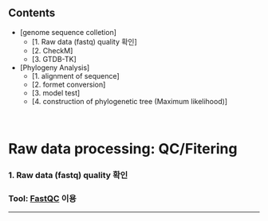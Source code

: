 
## Contents

- [genome sequence colletion]
    - [1. Raw data (fastq) quality 확인]
    - [2. CheckM]
    - [3. GTDB-TK]
- [Phylogeny Analysis]
    - [1. alignment of sequence]
    - [2. formet conversion]
    - [3. model test]
    - [4. construction of phylogenetic tree (Maximum likelihood)]
<br/>

# Raw data processing: QC/Fitering

### 1. Raw data (fastq) quality 확인

### Tool: [FastQC](https://www.bioinformatics.babraham.ac.uk/projects/fastqc/) 이용

---